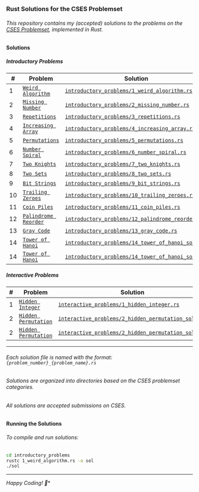 ### Rust Solutions for the CSES Problemset

###### This repository contains my (accepted) solutions to the problems on the [CSES Problemset](https://cses.fi/problemset/list), implemented in Rust.

#### Solutions

##### Introductory Problems

| # | Problem | Solution |
|---|---|---|
| 1 | [`Weird Algorithm`](https://cses.fi/problemset/task/1068) | [`introductory_problems/1_weird_algorithm.rs`](./introductory_problems/1_weird_algorithm.rs) |
| 2 | [`Missing Number`](https://cses.fi/problemset/task/1083) | [`introductory_problems/2_missing_number.rs`](./introductory_problems/2_missing_number.rs) |
| 3 | [`Repetitions`](https://cses.fi/problemset/task/1069) | [`introductory_problems/3_repetitions.rs`](./introductory_problems/3_repetitions.rs) |
| 4 | [`Increasing Array`](https://cses.fi/problemset/task/1094) | [`introductory_problems/4_increasing_array.rs`](./introductory_problems/4_increasing_array.rs) |
| 5 | [`Permutations`](https://cses.fi/problemset/task/1070) | [`introductory_problems/5_permutations.rs`](./introductory_problems/5_permutations.rs) |
| 6 | [`Number Spiral`](https://cses.fi/problemset/task/1071) | [`introductory_problems/6_number_spiral.rs`](./introductory_problems/6_number_spiral.rs) |
| 7 | [`Two Knights`](https://cses.fi/problemset/task/1072) | [`introductory_problems/7_two_knights.rs`](./introductory_problems/7_two_knights.rs) |
| 8 | [`Two Sets`](https://cses.fi/problemset/task/1092) | [`introductory_problems/8_two_sets.rs`](./introductory_problems/8_two_sets.rs) |
| 9 | [`Bit Strings`](https://cses.fi/problemset/task/1617) | [`introductory_problems/9_bit_strings.rs`](./introductory_problems/9_bit_strings.rs) |
| 10 | [`Trailing Zeroes`](https://cses.fi/problemset/task/1618) | [`introductory_problems/10_trailing_zeroes.rs`](./introductory_problems/10_trailing_zeroes.rs) |
| 11 | [`Coin Piles`](https://cses.fi/problemset/task/1754) | [`introductory_problems/11_coin_piles.rs`](./introductory_problems/11_coin_piles.rs) |
| 12 | [`Palindrome Reorder`](https://cses.fi/problemset/task/1755) | [`introductory_problems/12_palindrome_reorder.rs`](./introductory_problems/12_palindrome_reorder.rs) |
| 13 | [`Gray Code`](https://cses.fi/problemset/task/2205) | [`introductory_problems/13_gray_code.rs`](./introductory_problems/13_gray_code.rs) |
| 14 | [`Tower of Hanoi`](https://cses.fi/problemset/task/2165) | [`introductory_problems/14_tower_of_hanoi_sol1.rs`](./introductory_problems/14_tower_of_hanoi_sol1.rs) |
| 14 | [`Tower of Hanoi`](https://cses.fi/problemset/task/2165) | [`introductory_problems/14_tower_of_hanoi_sol2.rs`](./introductory_problems/14_tower_of_hanoi_sol2.rs) |

##### Interactive Problems

| # | Problem | Solution |
|---|---|---|
| 1 | [`Hidden Integer`](https://cses.fi/problemset/task/3112) | [`interactive_problems/1_hidden_integer.rs`](./interactive_problems/1_hidden_integer.rs) |
| 2 | [`Hidden Permutation`](https://cses.fi/problemset/task/3139) | [`interactive_problems/2_hidden_permutation_sol1.rs`](./interactive_problems/2_hidden_permutation_sol1.rs) |
| 2 | [`Hidden Permutation`](https://cses.fi/problemset/task/3139) | [`interactive_problems/2_hidden_permutation_sol2.rs`](./interactive_problems/2_hidden_permutation_sol2.rs) |

---

###### Each solution file is named with the format: `{problem_number}_{problem_name}.rs`
###### Solutions are organized into directories based on the CSES problemset categories.
###### All solutions are accepted submissions on CSES.

#### Running the Solutions

###### To compile and run solutions:

```bash
cd introductory_problems
rustc 1_weird_algorithm.rs -o sol
./sol
```

---

*Happy Coding! 🦀**
